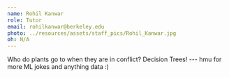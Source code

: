```yaml
---
name: Rohil Kanwar
role: Tutor
email: rohilkanwar@berkeley.edu
photo: ../resources/assets/staff_pics/Rohil_Kanwar.jpg
oh: N/A
---
```


Who do plants go to when they are in conflict? Decision Trees!  --- hmu for more ML jokes and anything data :)
